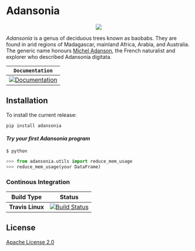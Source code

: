 # Adansonia

<div align="center">
  <img src="https://fr.wikipedia.org/wiki/Adansonia#/media/Fichier:Adansonia_grandidieri04.jpg">
</div>



_Adansonia_ is a genus of deciduous trees known as baobabs. They are found in arid regions of Madagascar, mainland Africa, Arabia, and Australia. The generic name honours [Michel Adanson](https://fr.wikipedia.org/wiki/Michel_Adanson), the French naturalist and explorer who described Adansonia digitata.

| **`Documentation`** |
|-----------------|
| [![Documentation](https://img.shields.io/badge/api-reference-blue.svg)](https://github.com/baobab-group/Adansonia/blob/master/README.md) |


## Installation

To install the current release:

```
pip install adansonia
```

#### *Try your first Adansonia program*

```shell
$ python
```

```python
>>> from adansonia.utils import reduce_mem_usage
>>> reduce_mem_usage(your DataFrame)

```

### Continous Integration

| Build Type      | Status |
| ---             | ---    |
| **Travis Linux**   | [![Build Status](https://travis-ci.com/baobab-group/Adansonia.svg?branch=master)](https://travis-ci.com/baobab-group/Adansonia) |



## License

[Apache License 2.0](LICENSE)
